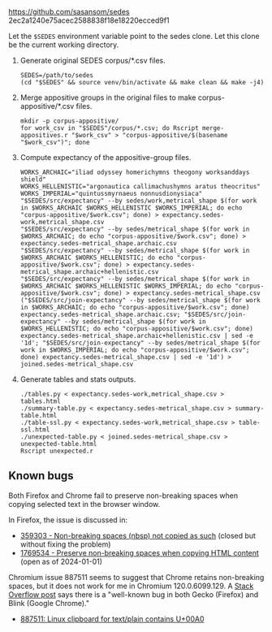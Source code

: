 https://github.com/sasansom/sedes
2ec2a1240e75acec2588838f18e18220ecced9f1

Let the `$SEDES` environment variable point to the sedes clone.
Let this clone be the current working directory.

1. Generate original SEDES corpus/*.csv files.
   ```
   SEDES=/path/to/sedes
   (cd "$SEDES" && source venv/bin/activate && make clean && make -j4)
   ```
1. Merge appositive groups in the original files to make corpus-appositive/*.csv files.
   ```
   mkdir -p corpus-appositive/
   for work_csv in "$SEDES"/corpus/*.csv; do Rscript merge-appositives.r "$work_csv" > "corpus-appositive/$(basename "$work_csv")"; done
   ```
1. Compute expectancy of the appositive-group files.
   ```
   WORKS_ARCHAIC="iliad odyssey homerichymns theogony worksanddays shield"
   WORKS_HELLENISTIC="argonautica callimachushymns aratus theocritus"
   WORKS_IMPERIAL="quintussmyrnaeus nonnusdionysiaca"
   "$SEDES/src/expectancy" --by sedes/work,metrical_shape $(for work in $WORKS_ARCHAIC $WORKS_HELLENISTIC $WORKS_IMPERIAL; do echo "corpus-appositive/$work.csv"; done) > expectancy.sedes-work,metrical_shape.csv
   "$SEDES/src/expectancy" --by sedes/metrical_shape $(for work in $WORKS_ARCHAIC; do echo "corpus-appositive/$work.csv"; done) > expectancy.sedes-metrical_shape.archaic.csv
   "$SEDES/src/expectancy" --by sedes/metrical_shape $(for work in $WORKS_ARCHAIC $WORKS_HELLENISTIC; do echo "corpus-appositive/$work.csv"; done) > expectancy.sedes-metrical_shape.archaic+hellenistic.csv
   "$SEDES/src/expectancy" --by sedes/metrical_shape $(for work in $WORKS_ARCHAIC $WORKS_HELLENISTIC $WORKS_IMPERIAL; do echo "corpus-appositive/$work.csv"; done) > expectancy.sedes-metrical_shape.csv
   ("$SEDES/src/join-expectancy" --by sedes/metrical_shape $(for work in $WORKS_ARCHAIC; do echo "corpus-appositive/$work.csv"; done) expectancy.sedes-metrical_shape.archaic.csv; "$SEDES/src/join-expectancy" --by sedes/metrical_shape $(for work in $WORKS_HELLENISTIC; do echo "corpus-appositive/$work.csv"; done) expectancy.sedes-metrical_shape.archaic+hellenistic.csv | sed -e '1d'; "$SEDES/src/join-expectancy" --by sedes/metrical_shape $(for work in $WORKS_IMPERIAL; do echo "corpus-appositive/$work.csv"; done) expectancy.sedes-metrical_shape.csv | sed -e '1d') > joined.sedes-metrical_shape.csv
   ```
1. Generate tables and stats outputs.
   ```
   ./tables.py < expectancy.sedes-work,metrical_shape.csv > tables.html
   ./summary-table.py < expectancy.sedes-metrical_shape.csv > summary-table.html
   ./table-ssl.py < expectancy.sedes-work,metrical_shape.csv > table-ssl.html
   ./unexpected-table.py < joined.sedes-metrical_shape.csv > unexpected-table.html
   Rscript unexpected.r
   ```

## Known bugs

Both Firefox and Chrome fail to preserve non-breaking spaces
when copying selected text in the browser window.

In Firefox, the issue is discussed in:

* [359303 - Non-breaking spaces (nbsp) not copied as such](https://bugzilla.mozilla.org/show_bug.cgi?id=359303) (closed but without fixing the problem)
* [1769534 - Preserve non-breaking spaces when copying HTML content](https://bugzilla.mozilla.org/show_bug.cgi?id=1769534) (open as of 2024-01-01)

Chromium issue 887511 seems to suggest that Chrome
retains non-breaking spaces, but it does not work for me in
Chromium 120.0.6099.129.
A [Stack Overflow post](https://stackoverflow.com/a/73584742)
says there is a "well-known bug in both Gecko (Firefox) and Blink (Google Chrome)."

* [887511: Linux clipboard for text/plain contains U+00A0](https://bugs.chromium.org/p/chromium/issues/detail?id=887511)
